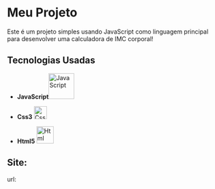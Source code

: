 # Meu Projeto

Este é um projeto simples usando JavaScript como linguagem principal para desenvolver uma calculadora de IMC corporal!

## Tecnologias Usadas

- **JavaScript**<img src="https://www.freepnglogos.com/uploads/javascript-png/javascript-logo-transparent-logo-javascript-images-3.png" alt="JavaScript" width="60">


- **Css3** <img src="https://upload.wikimedia.org/wikipedia/commons/thumb/6/62/CSS3_logo.svg/2048px-CSS3_logo.svg.png" alt="Css" width="30">


- **Html5** <img src="https://icons.veryicon.com/256/System/Plex/Other%20html%205.png" alt="Html" width="40">

## Site:
url:

